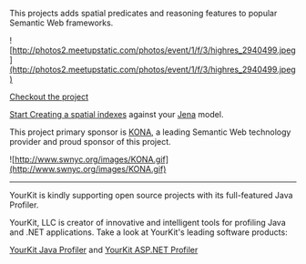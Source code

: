 This projects adds spatial predicates and reasoning features to  popular Semantic Web frameworks.

![http://photos2.meetupstatic.com/photos/event/1/f/3/highres_2940499.jpeg](http://photos2.meetupstatic.com/photos/event/1/f/3/highres_2940499.jpeg)

[Checkout the project](http://code.google.com/p/geospatialweb/wiki/Checkout)

[Start Creating a spatial indexes](http://code.google.com/p/geospatialweb/wiki/SpatialIndex) against your [Jena](http://www.openjena.org/) model.

This project primary sponsor is [KONA](http://www.konallc.com), a leading Semantic Web technology provider and proud sponsor of this project.

![http://www.swnyc.org/images/KONA.gif](http://www.swnyc.org/images/KONA.gif)



---


YourKit is kindly supporting open source projects with its full-featured Java Profiler.

YourKit, LLC is creator of innovative and intelligent tools for profiling Java and .NET applications. Take a look at YourKit's leading software products:

[YourKit Java Profiler](http://www.yourkit.com/java/profiler/index.jsp) and [YourKit ASP.NET Profiler](http://www.yourkit.com/.net/profiler/index.jsp)